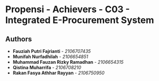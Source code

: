 # Propensi - Achievers - C03 - Integrated E-Procurement System

## Authors

* **Fauziah Putri Fajrianti** - *2106707435*
* **Munifah Nurfadhilah** - *2106654851*
* **Muhammad Fauzan Rizky Ramadhan** - *2106654315*
* **Qistina Muharrifa** - *2106708210*
* **Rakan Fasya Athhar Rayyan** - *2106750950*
